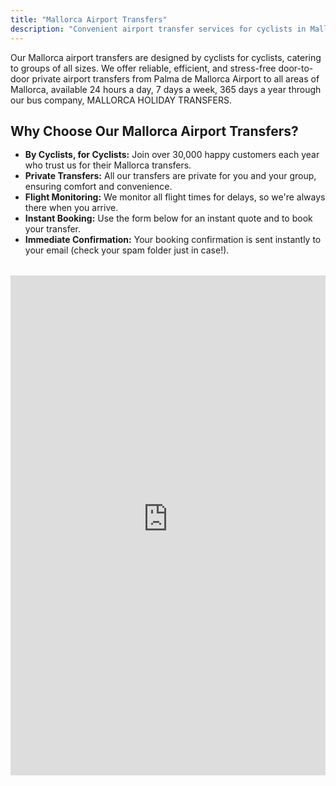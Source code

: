 ```yaml
---
title: "Mallorca Airport Transfers"
description: "Convenient airport transfer services for cyclists in Mallorca"
---
```


<div style="margin-bottom: 2rem;">
  <p style="margin-bottom: 1.5rem;">Our Mallorca airport transfers are designed by cyclists for cyclists, catering to groups of all sizes. We offer reliable, efficient, and stress-free door-to-door private airport transfers from Palma de Mallorca Airport to all areas of Mallorca, available 24 hours a day, 7 days a week, 365 days a year through our bus company, MALLORCA HOLIDAY TRANSFERS.</p>

  <h2 style="margin-bottom: 1rem;">Why Choose Our Mallorca Airport Transfers?</h2>

  <ul style="margin-bottom: 1.5rem;">
    <li><strong>By Cyclists, for Cyclists:</strong> Join over 30,000 happy customers each year who trust us for their Mallorca transfers.</li>
    <li><strong>Private Transfers:</strong> All our transfers are private for you and your group, ensuring comfort and convenience.</li>
    <li><strong>Flight Monitoring:</strong> We monitor all flight times for delays, so we're always there when you arrive.</li>
    <li><strong>Instant Booking:</strong> Use the form below for an instant quote and to book your transfer.</li>
    <li><strong>Immediate Confirmation:</strong> Your booking confirmation is sent instantly to your email (check your spam folder just in case!).</li>
  </ul>
</div>

<div class="embed-container">
  <iframe src="https://www.mallorcaholidaytransfers.com/remote-booking/" width="100%" height="800" frameborder="0"></iframe>
</div>
